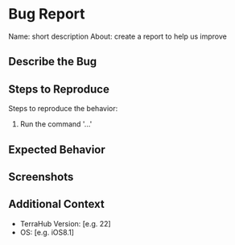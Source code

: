# Bug Report

Name: short description
About: create a report to help us improve

## Describe the Bug
<!-- A clear and concise description of what the bug is -->

## Steps to Reproduce
Steps to reproduce the behavior:
1. Run the command '...'

## Expected Behavior
<!-- A clear and concise description of what you expected to happen -->

## Screenshots
<!-- If applicable, add screenshots to help explain your problem -->

## Additional Context
 - TerraHub Version: [e.g. 22]
 - OS: [e.g. iOS8.1]
<!-- Add any other context about the problem here -->
